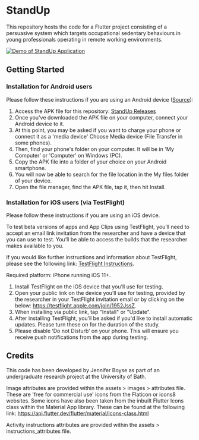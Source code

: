 # StandUp

This repository hosts the code for a Flutter project consisting of a persuasive system which targets occupational sedentary behaviours in young professionals operating in remote working environments.

[![Demo of StandUp Application](http://img.youtube.com/vi/okX_efVMK8Q/0.jpg)](http://www.youtube.com/watch?v=okX_efVMK8Q "StandUp Demo")

## Getting Started

### Installation for Android users

Please follow these instructions if you are using an Android device ([Source](https://www.nextpit.com/android-for-beginners-what-is-an-apk-file#:~:text=Just%20open%20your%20browser%2C%20find,begin%20installing%20on%20your%20device.)):

1. Access the APK file for this repository: [StandUp Releases](https://github.com/JennyBoyse/StandUp/releases)
2. Once you've downloaded the APK file on your computer, connect your Android device to it.
3. At this point, you may be asked if you want to charge your phone or connect it as a 'media device' Choose Media device (File Transfer in some phones).
4. Then, find your phone's folder on your computer. It will be in 'My Computer' or 'Computer' on Windows (PC). 
5. Copy the APK file into a folder of your choice on your Android smartphone.
6. You will now be able to search for the file location in the My files folder of your device.
7. Open the file manager, find the APK file, tap it, then hit Install.

### Installation for iOS users (via TestFlight)

Please follow these instructions if you are using an iOS device. 

To test beta versions of apps and App Clips using TestFlight, you’ll need to accept an email link invitation from the researcher and have a device that you can use to test. You’ll be able to access the builds that the researcher makes available to you.

If you would like further instructions and information about TestFlight, please see the following link: [TestFlight Instructions](https://testflight.apple.com).

Required platform: iPhone running iOS 11+.

1. Install TestFlight on the iOS device that you’ll use for testing.
2. Open your public link on the device you’ll use for testing, provided by the researcher in your TestFlight invitation email or by clicking on the below: https://testflight.apple.com/join/1952JssZ.
3. When installing via public link, tap "Install" or "Update".
4. After installing TestFlight, you’ll be asked if you'd like to install automatic updates. Please turn these on for the duration of the study.
5. Please disable ‘Do not Disturb’ on your phone. This will ensure you receive push notifications from the app during testing.

## Credits
This code has been developed by Jennifer Boyse as part of an undergraduate research project at the University of Bath.

Image attributes are provided within the assets > images > attributes file. These are 'free for commercial use' icons from the Flaticon or icons8 websites.
Some icons have also been taken from the inbuilt Flutter Icons class within the Material App library. These can be found at the following link: https://api.flutter.dev/flutter/material/Icons-class.html

Activity instructions attributes are provided within the assets > instructions_attributes file.

